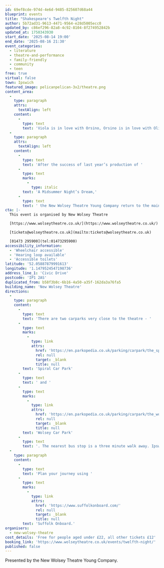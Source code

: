 ```yaml
---
id: 69ef8cde-974d-4e6d-9485-825607d68a44
blueprint: events
title: "Shakespeare's Twelfth Night"
author: 5b72ad31-9613-4471-9564-e28d5005ecc0
updated_by: c86ef296-82a8-4c92-8104-8f274952842b
updated_at: 1750343930
start_date: '2025-08-14 19:00'
end_date: '2025-08-16 21:30'
event_categories:
  - literature
  - theatre-and-performance
  - family-friendly
  - community
  - teen
free: true
virtual: false
town: Ipswich
featured_image: pelicanpelican-3x2/theatre.png
content_area:
  -
    type: paragraph
    attrs:
      textAlign: left
    content:
      -
        type: text
        text: 'Viola is in love with Orsino, Orsino is in love with Olivia, Olivia is in love with Cesario (who is really Viola in disguise), and Sir Toby Belch is in love with… himself. What could possibly go wrong?'
  -
    type: paragraph
    attrs:
      textAlign: left
    content:
      -
        type: text
        text: 'After the success of last year’s production of '
      -
        type: text
        marks:
          -
            type: italic
        text: 'A Midsummer Night’s Dream,'
      -
        type: text
        text: ' the New Wolsey Theatre Young Company return to the mainstage in Shakespeare’s turbulent rom-com. Expect passion, poetry, and a man in yellow garters.'
cta: |-
  This event is organised by New Wolsey Theatre

  [https://www.wolseytheatre.co.uk/](https://www.wolseytheatre.co.uk/)

  [tickets@wolseytheatre.co.uk](mailto:tickets@wolseytheatre.co.uk)

  [01473 295900](tel:01473295900)
accessibility_information:
  - 'Wheelchair accessible'
  - 'Hearing loop available'
  - 'Accessible toilets'
latitude: '52.05887879991613'
longitude: '1.1479524547198736'
address_line_1: 'Civic Drive'
postcode: 'IP1 2AS'
duplicated_from: b58f3b8c-6b16-4a50-a35f-162da3a76fa5
building_name: 'New Wolsey Theatre'
directions:
  -
    type: paragraph
    content:
      -
        type: text
        text: 'There are two carparks very close to the theatre - '
      -
        type: text
        marks:
          -
            type: link
            attrs:
              href: 'https://en.parkopedia.co.uk/parking/carpark/the_spiral/ip1/ipswich/?arriving=202404081230&leaving=202404081430'
              rel: null
              target: _blank
              title: null
        text: 'Spiral Car Park'
      -
        type: text
        text: ' and '
      -
        type: text
        marks:
          -
            type: link
            attrs:
              href: 'https://en.parkopedia.co.uk/parking/carpark/the_wolsey/ip1/ipswich/?arriving=202404081230&leaving=202404081430'
              rel: null
              target: _blank
              title: null
        text: 'Wolsey Car Park'
      -
        type: text
        text: '. The nearest bus stop is a three minute walk away. Ipswich rail station is a 15 minute walk from the theatre.'
  -
    type: paragraph
    content:
      -
        type: text
        text: 'Plan your journey using '
      -
        type: text
        marks:
          -
            type: link
            attrs:
              href: 'https://www.suffolkonboard.com/'
              rel: null
              target: _blank
              title: null
        text: 'Suffolk Onboard.'
organisers:
  - new-wolsey-theatre
cost_details: 'Free for people aged under £22, all other tickets £12'
booking_link: 'https://www.wolseytheatre.co.uk/events/twelfth-night/'
published: false
---
```

Presented by the New Wolsey Theatre Young Company.